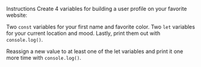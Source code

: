 Instructions
Create 4 variables for building a user profile on your favorite website:

Two ``const`` variables for your first name and favorite color.
Two ``let`` variables for your current location and mood.
Lastly, print them out with ``console.log()``.

Reassign a new value to at least one of the let variables and print it one more time with ``console.log()``.
